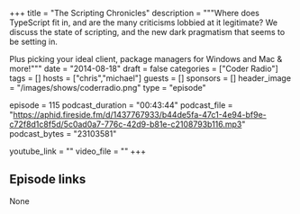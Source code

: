 +++
title = "The Scripting Chronicles"
description = """Where does TypeScript fit in, and are the many criticisms lobbied at it legitimate? We discuss the state of scripting, and the new dark pragmatism that seems to be setting in.

Plus picking your ideal client, package managers for Windows and Mac & more!"""
date = "2014-08-18"
draft = false
categories = ["Coder Radio"]
tags = []
hosts = ["chris","michael"]
guests = []
sponsors = []
header_image = "/images/shows/coderradio.png"
type = "episode"

episode = 115
podcast_duration = "00:43:44"
podcast_file = "https://aphid.fireside.fm/d/1437767933/b44de5fa-47c1-4e94-bf9e-c72f8d1c8f5d/5c0ad0a7-776c-42d9-b81e-c2108793b116.mp3"
podcast_bytes = "23103581"

youtube_link = ""
video_file = ""
+++

## Episode links

None


